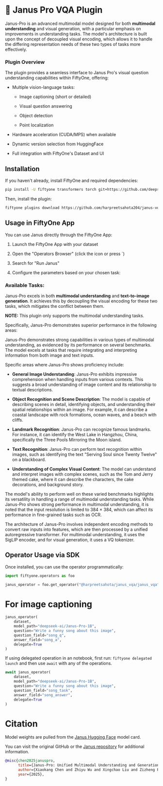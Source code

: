 # 🐋 Janus Pro VQA Plugin

Janus-Pro is an advanced multimodal model designed for both **multimodal understanding** and visual generation, with a particular emphasis on improvements in understanding tasks. The model's architecture is built upon the concept of decoupled visual encoding, which allows it to handle the differing representation needs of these two types of tasks more effectively.


### Plugin Overview

The plugin provides a seamless interface to Janus Pro's visual question understanding capabilities within FiftyOne, offering:

* Multiple vision-language tasks:

  - Image captioning (short or detailed)

  - Visual question answering

  - Object detection

  - Point localization


* Hardware acceleration (CUDA/MPS) when available

* Dynamic version selection from HuggingFace

* Full integration with FiftyOne's Dataset and UI


## Installation

If you haven't already, install FiftyOne and required dependencies:

```bash
pip install -U fiftyone transformers torch git+https://github.com/deepseek-ai/Janus.git
```


Then, install the plugin:

```bash
fiftyone plugins download https://github.com/harpreetsahota204/janus-vqa-fiftyone
```


## Usage in FiftyOne App

You can use Janus directly through the FiftyOne App:

1. Launch the FiftyOne App with your dataset

2. Open the "Operators Browser" (click the icon or press `)
3. Search for "Run Janus"
4. Configure the parameters based on your chosen task:

### Available Tasks:

Janus-Pro excels in both **multimodal understanding** and **text-to-image generation**. It achieves this by decoupling the visual encoding for these two tasks, which mitigates the conflict between them.

**NOTE:** This plugin only supports the multimodal understanding tasks.

Specifically, Janus-Pro demonstrates superior performance in the following areas:

Janus-Pro demonstrates strong capabilities in various types of multimodal understanding, as evidenced by its performance on several benchmarks. The model excels at tasks that require integrating and interpreting information from both image and text inputs.

Specific areas where Janus-Pro shows proficiency include:

*   **General Image Understanding**: Janus-Pro exhibits impressive comprehension when handling inputs from various contexts. This suggests a broad understanding of image content and its relationship to textual descriptions.

*  **Object Recognition and Scene Description**: The model is capable of describing scenes in detail, identifying objects, and understanding their spatial relationships within an image. For example, it can describe a coastal landscape with rock formations, ocean waves, and a beach with cliffs.

*   **Landmark Recognition**: Janus-Pro can recognize famous landmarks. For instance, it can identify the West Lake in Hangzhou, China, specifically the Three Pools Mirroring the Moon island.

*   **Text Recognition**: Janus-Pro can perform text recognition within images, such as identifying the text "Serving Soul since Twenty Twelve" on a blackboard.

*   **Understanding of Complex Visual Content**: The model can understand and interpret images with complex scenes, such as the Tom and Jerry themed cake, where it can describe the characters, the cake decorations, and background story.

The model's ability to perform well on these varied benchmarks highlights its versatility in handling a range of multimodal understanding tasks. While Janus-Pro shows strong performance in multimodal understanding, it is noted that the input resolution is limited to 384 × 384, which can affect its performance in fine-grained tasks such as OCR.


The architecture of Janus-Pro involves independent encoding methods to convert raw inputs into features, which are then processed by a unified autoregressive transformer. For multimodal understanding, it uses the SigLIP encoder, and for visual generation, it uses a VQ tokenizer.


## Operator Usage via SDK

Once installed, you can use the operator programmatically:

```python
import fiftyone.operators as foo

janus_operator = foo.get_operator("@harpreetsahota/janus_vqa/janus_vqa")
```


# For image captioning

```python
janus_operator(
    dataset,
    model_path="deepseek-ai/Janus-Pro-1B",
    question="Write a funny song about this image",
    question_field="song_q",
    answer_field="song_a",
    delegate=True
)
```


If using delegated operation in an notebook, first run: `fiftyone delegated launch` and then use `await` with any of the operations.

```python
await janus_operator(
    dataset,
    model_path="deepseek-ai/Janus-Pro-1B",
    question="Write a funny song about this image",
    question_field="song_task",
    answer_field="song_answer",
    delegate=True
)
```

# Citation

Model weights are pulled from the [Janus Hugging Face](https://huggingface.co/deepseek-ai/Janus-Pro-7B) model card.

You can visit the original GitHub or the [Janus repository](https://github.com/deepseek-ai/Janus) for additional information.

```bibtex
@misc{chen2025januspro,
      title={Janus-Pro: Unified Multimodal Understanding and Generation with Data and Model Scaling}, 
      author={Xiaokang Chen and Zhiyu Wu and Xingchao Liu and Zizheng Pan and Wen Liu and Zhenda Xie and Xingkai Yu and Chong Ruan},
      year={2025},
}
```
